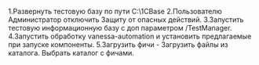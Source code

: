 1.Развернуть тестовую базу по пути С:\1CBase
2.Пользователю Администратор отключить Защиту от опасных действий.
3.Запустить тестовую информационную базу с доп параметром /TestManager.
4.Запустить обработку vanessa-automation и установить предлагаемые при запуске
компоненты.
5.Загрузить фичи - Загрузить файлы из каталога. Выбрать каталог с фичами.